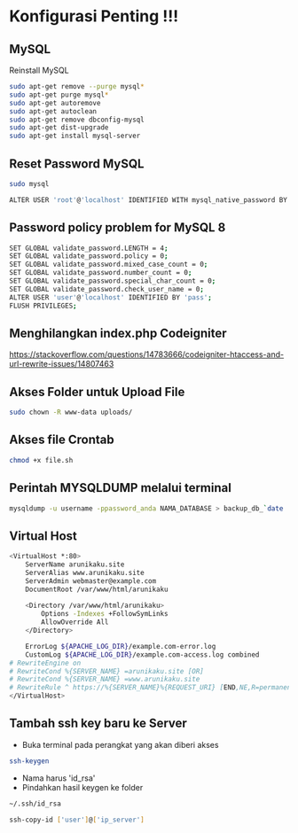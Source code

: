 # Konfigurasi Penting !!!

## MySQL
Reinstall MySQL
```bash
sudo apt-get remove --purge mysql*
sudo apt-get purge mysql*
sudo apt-get autoremove
sudo apt-get autoclean
sudo apt-get remove dbconfig-mysql
sudo apt-get dist-upgrade
sudo apt-get install mysql-server
```

## Reset Password MySQL
```bash
sudo mysql
```
```bash
ALTER USER 'root'@'localhost' IDENTIFIED WITH mysql_native_password BY 'root';
```

## Password policy problem for MySQL 8
```bash
SET GLOBAL validate_password.LENGTH = 4;
SET GLOBAL validate_password.policy = 0;
SET GLOBAL validate_password.mixed_case_count = 0;
SET GLOBAL validate_password.number_count = 0;
SET GLOBAL validate_password.special_char_count = 0;
SET GLOBAL validate_password.check_user_name = 0;
ALTER USER 'user'@'localhost' IDENTIFIED BY 'pass';
FLUSH PRIVILEGES;
```

## Menghilangkan index.php Codeigniter
https://stackoverflow.com/questions/14783666/codeigniter-htaccess-and-url-rewrite-issues/14807463

## Akses Folder untuk Upload File
```bash
sudo chown -R www-data uploads/
```

## Akses file Crontab
```bash
chmod +x file.sh
```

## Perintah MYSQLDUMP melalui terminal
```bash
mysqldump -u username -ppassword_anda NAMA_DATABASE > backup_db_`date '+%Y-%m-%d@%H:%M'`.sql
```

## Virtual Host
```bash
<VirtualHost *:80>
    ServerName arunikaku.site
    ServerAlias www.arunikaku.site
    ServerAdmin webmaster@example.com
    DocumentRoot /var/www/html/arunikaku
    
    <Directory /var/www/html/arunikaku>
        Options -Indexes +FollowSymLinks
        AllowOverride All
    </Directory>

    ErrorLog ${APACHE_LOG_DIR}/example.com-error.log
    CustomLog ${APACHE_LOG_DIR}/example.com-access.log combined
# RewriteEngine on
# RewriteCond %{SERVER_NAME} =arunikaku.site [OR]
# RewriteCond %{SERVER_NAME} =www.arunikaku.site
# RewriteRule ^ https://%{SERVER_NAME}%{REQUEST_URI} [END,NE,R=permanent]
</VirtualHost>
```
## Tambah ssh key baru ke Server
- Buka terminal pada perangkat yang akan diberi akses
```bash
ssh-keygen
```
- Nama harus 'id_rsa'
- Pindahkan hasil keygen ke folder
```bash
~/.ssh/id_rsa
```
```bash
ssh-copy-id ['user']@['ip_server']
```
